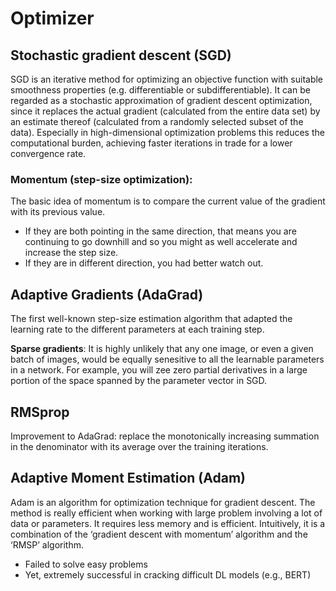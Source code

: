 # Optimizer

## Stochastic gradient descent (SGD)

SGD is an iterative method for optimizing an objective function with suitable smoothness properties (e.g. differentiable or subdifferentiable). It can be regarded as a stochastic approximation of gradient descent optimization, since it replaces the actual gradient (calculated from the entire data set) by an estimate thereof (calculated from a randomly selected subset of the data). Especially in high-dimensional optimization problems this reduces the computational burden, achieving faster iterations in trade for a lower convergence rate.

### Momentum (step-size optimization): 

The basic idea of momentum is to compare the current value of the gradient with its previous value.
- If they are both pointing in the same direction, that means you are continuing to go downhill and so you might as well accelerate and increase the step size.
- If they are in different direction, you had better watch out.

## Adaptive Gradients (AdaGrad)

The first well-known step-size estimation algorithm that adapted the learning rate to the different parameters at each training step.

**Sparse gradients**: It is highly unlikely that any one image, or even a given batch of images, would be equally senesitive to all the learnable parameters in a network. For example, you will zee zero partial derivatives in a large portion of the space spanned by the parameter vector in SGD.

## RMSprop

Improvement to AdaGrad: replace the monotonically increasing summation in the denominator with its average over the training iterations.

## **Adaptive Moment Estimation (Adam)**

Adam is an algorithm for optimization technique for gradient descent. The method is really efficient when working with large problem involving a lot of data or parameters. It requires less memory and is efficient. Intuitively, it is a combination of the ‘gradient descent with momentum’ algorithm and the ‘RMSP’ algorithm.

- Failed to solve easy problems
- Yet, extremely successful in cracking difficult DL models (e.g., BERT)